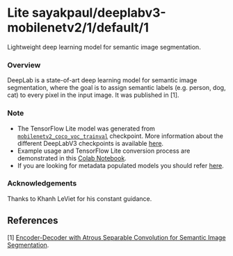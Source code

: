 # Lite sayakpaul/deeplabv3-mobilenetv2/1/default/1
Lightweight deep learning model for semantic image segmentation.

<!-- parent-model: sayakpaul/deeplabv3-mobilenetv2/1 -->
<!-- asset-path: https://github.com/sayakpaul/Adventures-in-TensorFlow-Lite/releases/download/v0.1.0/mobilenetv2_coco_voctrainval_tflite.tar.gz -->

### Overview
DeepLab is a state-of-art deep learning model for semantic image segmentation, where the goal is to assign semantic labels (e.g. person, dog, cat) to every pixel in the input image. It was published in [1].

### Note
- The TensorFlow Lite model was generated from [`mobilenetv2_coco_voc_trainval`](http://download.tensorflow.org/models/deeplabv3_mnv2_pascal_trainval_2018_01_29.tar.gz) checkpoint. More information about the different DeepLabV3 checkpoints is available [here](https://github.com/tensorflow/models/blob/master/research/deeplab/g3doc/model_zoo.md).
- Example usage and TensorFlow Lite conversion process are demonstrated in this [Colab Notebook](https://colab.research.google.com/github/sayakpaul/Adventures-in-TensorFlow-Lite/blob/master/DeepLabV3/DeepLab_TFLite_COCO.ipynb).
- If you are looking for metadata populated models you should refer [here](https://tfhub.dev/sayakpaul/lite-model/mobilenetv2-coco/dr/1). 

### Acknowledgements
Thanks to Khanh LeViet for his constant guidance.

References
--------------
[1] [Encoder-Decoder with Atrous Separable Convolution for Semantic Image Segmentation](https://arxiv.org/abs/1802.02611).
